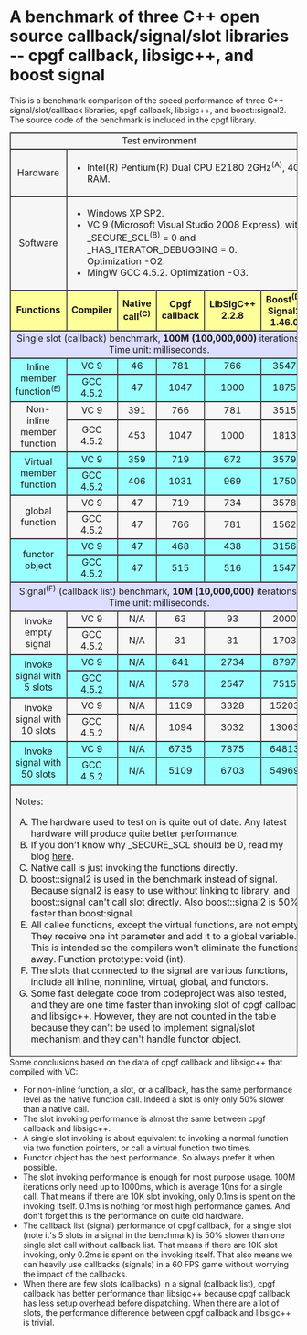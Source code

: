 # A benchmark of three C++ open source callback/signal/slot libraries -- cpgf callback, libsigc++, and boost signal

This is a benchmark comparison of the speed performance of three C++ signal/slot/callback libraries, cpgf callback, libsigc++, and boost::signal2. The source code of the benchmark is included in the cpgf library.

<HTML>
<table cols="6" align="center" border="1" style="margin:0;padding:0;width:100%;text-align:center;border-width:1px;border-spacing:0px;border-style:solid;border-color:gray;border-collapse:separate;background-color:#f6f6f6;">

<tr>
<td style="text-align:center" colspan="6">
Test environment
</td>
</tr>

<tr>
<td>
Hardware
</td>
<td colspan="5" style="text-align:left">
<ul>
<li>Intel(R) Pentium(R) Dual CPU E2180 2GHz<sup>(A)</sup>, 4G RAM. </li>
</ul>
</td>
</tr>

<tr>
<td>
Software
</td>
<td colspan="5" style="text-align:left">
<ul>
<li>Windows XP SP2. </li>
<li>VC 9 (Microsoft Visual Studio 2008 Express), with _SECURE_SCL<sup>(B)</sup> = 0 and _HAS_ITERATOR_DEBUGGING = 0. <br/> Optimization -O2. </li>
<li>MingW GCC 4.5.2. Optimization -O3. </li>
</ul>
</td>
</tr>

<tr style="background-color:#ffff99;font-weight:bold">
<td style="width:22%">Functions</td>

<td style="width:13%">Compiler</td>
<td style="width:13%">Native call<sup>(C)</sup></td>
<td style="width:13%">Cpgf callback</td>
<td style="width:13%">LibSigC++ <br /> 2.2.8</td>
<td style="width:13%">Boost<sup>(D)</sup> Signal2 <br /> 1.46.0</td>
</tr>

<tr>
<td colspan="6" style="background-color:#ddddff">Single slot (callback) benchmark, <b>100M (100,000,000)</b> iterations. Time unit: milliseconds.</td>
</tr>

<tr style="background-color:#99ffff">
<td rowspan="2">Inline member function<sup>(E)</sup></td>
<td>VC 9</td>
<td>46</td>
<td>781</td>
<td>766</td>
<td>3547</td>
</tr>

<tr style="background-color:#99ffff">
<td>GCC 4.5.2</td>
<td>47</td>
<td>1047</td>
<td>1000</td>
<td>1875</td>
</tr>

<tr>
<td rowspan="2">Non-inline member function</td>
<td>VC 9</td>
<td>391</td>
<td>766</td>
<td>781</td>
<td>3515</td>
</tr>

<tr>
<td>GCC 4.5.2</td>
<td>453</td>
<td>1047</td>
<td>1000</td>
<td>1813</td>
</tr>

<tr style="background-color:#99ffff">
<td rowspan="2">Virtual member function</td>
<td>VC 9</td>
<td>359</td>
<td>719</td>
<td>672</td>
<td>3579</td>
</tr>

<tr style="background-color:#99ffff">
<td>GCC 4.5.2</td>
<td>406</td>
<td>1031</td>
<td>969</td>
<td>1750</td>
</tr>

<tr>
<td rowspan="2">global function</td>
<td>VC 9</td>
<td>47</td>
<td>719</td>
<td>734</td>
<td>3578</td>
</tr>

<tr>
<td>GCC 4.5.2</td>
<td>47</td>
<td>766</td>
<td>781</td>
<td>1562</td>
</tr>

<tr style="background-color:#99ffff">
<td rowspan="2">functor object</td>
<td>VC 9</td>
<td>47</td>
<td>468</td>
<td>438</td>
<td>3156</td>
</tr>

<tr style="background-color:#99ffff">
<td>GCC 4.5.2</td>
<td>47</td>
<td>515</td>
<td>516</td>
<td>1547</td>
</tr>

<tr>
<td colspan="6" style="background-color:#ddddff">Signal<sup>(F)</sup> (callback list) benchmark, <b>10M (10,000,000)</b> iterations. Time unit: milliseconds.</td>
</tr>

<tr>
<td rowspan="2">Invoke empty signal</td>
<td>VC 9</td>
<td>N/A</td>
<td>63</td>
<td>93</td>
<td>2000</td>
</tr>

<tr>
<td>GCC 4.5.2</td>
<td>N/A</td>
<td>31</td>
<td>31</td>
<td>1703</td>
</tr>

<tr style="background-color:#99ffff">
<td rowspan="2">Invoke signal with 5 slots</td>
<td>VC 9</td>
<td>N/A</td>
<td>641</td>
<td>2734</td>
<td>8797</td>
</tr>

<tr style="background-color:#99ffff">
<td>GCC 4.5.2</td>
<td>N/A</td>
<td>578</td>
<td>2547</td>
<td>7515</td>
</tr>

<tr>
<td rowspan="2">Invoke signal with 10 slots</td>
<td>VC 9</td>
<td>N/A</td>
<td>1109</td>
<td>3328</td>
<td>15203</td>
</tr>

<tr>
<td>GCC 4.5.2</td>
<td>N/A</td>
<td>1094</td>
<td>3032</td>
<td>13063</td>
</tr>

<tr style="background-color:#99ffff">
<td rowspan="2">Invoke signal with 50 slots</td>
<td>VC 9</td>
<td>N/A</td>
<td>6735</td>
<td>7875</td>
<td>64813</td>
</tr>

<tr style="background-color:#99ffff">
<td>GCC 4.5.2</td>
<td>N/A</td>
<td>5109</td>
<td>6703</td>
<td>54969</td>
</tr>

<tr>
<td colspan="6" align="left">

Notes:
<ol style="list-style-type:upper-alpha">
	<li>The hardware used to test on is quite out of date. Any latest hardware will produce quite better performance. </li>
	<li>If you don't know why _SECURE_SCL should be 0, read my blog <a href="http://www.kbasm.com/cpp-vc-disable-checked-iterators-release-mode.html" target="_blank">here</a>.</li>
	<li>Native call is just invoking the functions directly. </li>
	<li>boost::signal2 is used in the benchmark instead of signal. Because signal2 is easy to use without linking to library, and boost::signal can't call slot directly. Also boost::signal2 is 50% faster than boost:signal. </li>
	<li>All callee functions, except the virtual functions, are not empty. They receive one int parameter and add it to a global variable. This is intended so the compilers won't eliminate the functions away. Function prototype: void (int). </li>
	<li>The slots that connected to the signal are various functions, include all inline, noninline, virtual, global, and functors. </li>
	<li>Some fast delegate code from codeproject was also tested, and they are one time faster than invoking slot of cpgf callback and libsigc++. However, they are not counted in the table because they can't be used to implement signal/slot mechanism and they can't handle functor object. </li>
</ol>

</td>
</tr>

</table>
</HTML>  
Some conclusions based on the data of cpgf callback and libsigc++ that compiled with VC:

  * For non-inline function, a slot, or a callback, has the same performance level as the native function call. Indeed a slot is only only 50% slower than a native call.
  * The slot invoking performance is almost the same between cpgf callback and libsigc++.
  * A single slot invoking is about equivalent to invoking a normal function via two function pointers, or call a virtual function two times.
  * Functor object has the best performance. So always prefer it when possible.
  * The slot invoking performance is enough for most purpose usage. 100M iterations only need up to 1000ms, which is average 10ns for a single call. That means if there are 10K slot invoking, only 0.1ms is spent on the invoking itself. 0.1ms is nothing for most high performance games. And don't forget this is the performance on quite old hardware.
  * The callback list (signal) performance of cpgf callback, for a single slot (note it's 5 slots in a signal in the benchmark) is 50% slower than one single slot call without callback list. That means if there are 10K slot invoking, only 0.2ms is spent on the invoking itself. That also means we can heavily use callbacks (signals) in a 60 FPS game without worrying the impact of the callbacks.
  * When there are few slots (callbacks) in a signal (callback list), cpgf callback has better performance than libsigc++ because cpgf callback has less setup overhead before dispatching. When there are a lot of slots, the performance difference between cpgf callback and libsigc++ is trivial.
